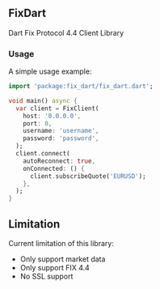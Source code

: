 ## FixDart
Dart Fix Protocol 4.4 Client Library

### Usage

A simple usage example:

```dart
import 'package:fix_dart/fix_dart.dart';

void main() async {
  var client = FixClient(
    host: '0.0.0.0',
    port: 0,
    username: 'username',
    password: 'password',
  );
  client.connect(
    autoReconnect: true,
    onConnected: () {
      client.subscribeQuote('EURUSD');
    },
  );
}

```

## Limitation
Current limitation of this library:
- Only support market data
- Only support FIX 4.4
- No SSL support
